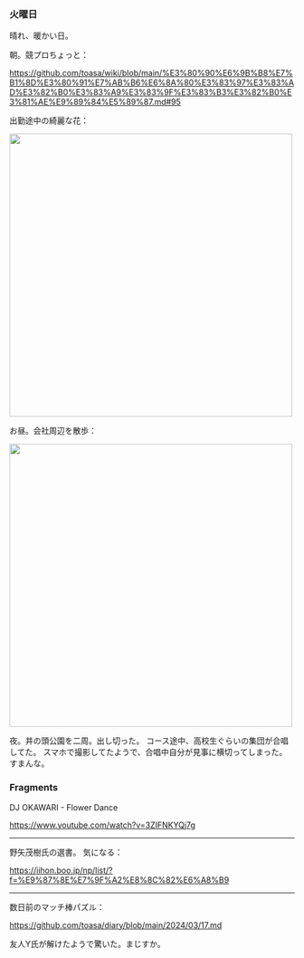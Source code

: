 ### 火曜日

晴れ、暖かい日。

朝。競プロちょっと：

https://github.com/toasa/wiki/blob/main/%E3%80%90%E6%9B%B8%E7%B1%8D%E3%80%91%E7%AB%B6%E6%8A%80%E3%83%97%E3%83%AD%E3%82%B0%E3%83%A9%E3%83%9F%E3%83%B3%E3%82%B0%E3%81%AE%E9%89%84%E5%89%87.md#95

出勤途中の綺麗な花：

<img src="https://i.imgur.com/bJl0IDn.jpg" width="500">

お昼。会社周辺を散歩：

<img src="https://i.imgur.com/7O2Fj50.jpg" width="500">

夜。井の頭公園を二周。出し切った。
コース途中、高校生ぐらいの集団が合唱してた。
スマホで撮影してたようで、合唱中自分が見事に横切ってしまった。
すまんな。

### Fragments

DJ OKAWARI - Flower Dance

https://www.youtube.com/watch?v=3ZIFNKYQj7g

---

野矢茂樹氏の選書。
気になる：

https://iihon.boo.jp/np/list/?f=%E9%87%8E%E7%9F%A2%E8%8C%82%E6%A8%B9

---

数日前のマッチ棒パズル：

https://github.com/toasa/diary/blob/main/2024/03/17.md

友人Y氏が解けたようで驚いた。まじすか。